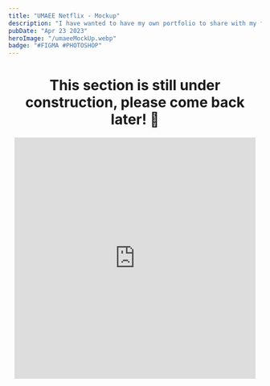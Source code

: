 ```yaml
---
title: "UMAEE Netflix - Mockup"
description: "I have wanted to have my own portfolio to share with my friends for a long time, and now I have finally achieved it! I am really excited to have been able to create it."
pubDate: "Apr 23 2023"
heroImage: "/umaeeMockUp.webp"
badge: "#FIGMA #PHOTOSHOP"
---
```

<center>
<h1>This section is still under construction, please come back later! 🫥</h1>
<iframe src="https://gifer.com/embed/Ao" width=480 height=480.000 frameBorder="0" allowFullScreen></iframe>
</center>
<!-- Insertar video aquí-->